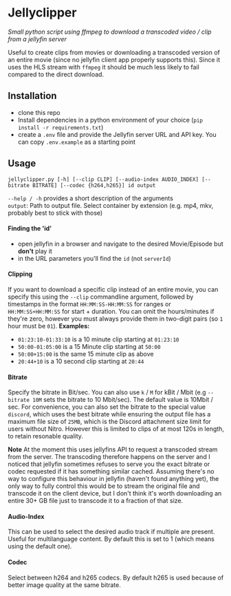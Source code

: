 # Jellyclipper
*Small python script using ffmpeg to download a transcoded video / clip from a jellyfin server*

Useful to create clips from movies or downloading a transcoded version of an entire movie (since no jellyfin client app properly supports this). Since it uses the HLS stream with `ffmpeg` it should be much less likely to fail compared to the direct download.

## Installation
- clone this repo
- Install dependencies in a python environment of your choice (`pip install -r requirements.txt`)
- create a `.env` file and provide the Jellyfin server URL and API key.
You can copy `.env.example` as a starting point

## Usage

`jellyclipper.py [-h] [--clip CLIP] [--audio-index AUDIO_INDEX] [--bitrate BITRATE] [--codec {h264,h265}] id output`

`--help / -h` provides a short description of the arguments\
`output`: Path to output file. Select container by extension (e.g. mp4, mkv, probably best to stick with those)

#### Finding the 'id'
- open jellyfin in a browser and navigate to the desired Movie/Episode but **don't** play it
- in the URL parameters you'll find the `id` (not `serverId`)

#### Clipping
If you want to download a specific clip instead of an entire movie, you can specify this using the `--clip` commandline argument, followed by timestamps in the format `HH:MM:SS-HH:MM:SS` for ranges or `HH:MM:SS+HH:MM:SS` for start + duration. You can omit the hours/minutes if they're zero, however you must always provide them in two-digit pairs (so `1` hour must be `01`).
**Examples:**
- `01:23:10-01:33:10` is a 10 minute clip starting at `01:23:10`
- `50:00-01:05:00` is a 15 Minute clip starting at `50:00`
- `50:00+15:00` is the same 15 minute clip as above
- `20:44+10` is a 10 second clip starting at `20:44`

#### Bitrate
Specify the bitrate in Bit/sec. You can also use `k` / `M` for kBit / Mbit (e.g `--bitrate 10M` sets the bitrate to 10 Mbit/sec). The default value is 10Mbit / sec.
For convenience, you can also set the bitrate to the special value `discord`, which uses the best bitrate while ensuring the output file has a maximum file size of `25MB`, which is the Discord attachment size limit for users without Nitro. However this is limited to clips of at most 120s in length, to retain resonable quality.

**Note** 
At the moment this uses jellyfins API to request a transcoded stream from the server. The transcoding therefore happens on the server and I noticed that jellyfin sometimes refuses to serve you the exact bitrate or codec requested if it has something similar cached.
Assuming there's no way to configure this behaviour in jellyfin (haven't found anything yet), the only way to fully control this would be to stream the original file and transcode it on the client device, but I don't think it's worth downloading an entire 30+ GB file just to transcode it to a fraction of that size.

#### Audio-Index
This can be used to select the desired audio track if multiple are present. Useful for multilanguage content. By default this is set to 1 (which means using the default one).

#### Codec
Select between h264 and h265 codecs. By default h265 is used because of better image quality at the same bitrate.